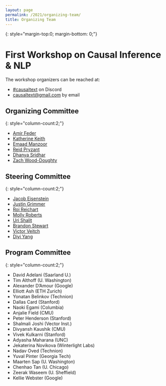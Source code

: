 ```yaml
---
layout: page
permalink: /2021/organizing-team/
title: Organizing Team
---
```


{: style="margin-top:0; margin-bottom: 0;"}
# First Workshop on Causal Inference & NLP

The workshop organizers can be reached at:

   * [#causaltext](https://discord.gg/wPb8Rwa) on Discord 
   * [causaltext@gmail.com](mailto:causaltext@gmail.com) by email

## Organizing Committee
  
  {: style="column-count:2;"}
  * [Amir Feder](https://amirfeder.github.io/)
  * [Katherine Keith](https://kakeith.github.io/)
  * [Emaad Manzoor](http://emaadmanzoor.com/)
  * [Reid Pryzant](https://cs.stanford.edu/~rpryzant/)
  * [Dhanya Sridhar](https://dsridhar91.github.io/)
  * [Zach Wood-Doughty](https://zachwd.com/)

## Steering Committee
  
  {: style="column-count:2;"}
  * [Jacob Eisenstein](https://jacobeisenstein.github.io/)
  * [Justin Grimmer](https://www.justingrimmer.org/)
  * [Roi Reichart](https://ie.technion.ac.il/~roiri/)
  * [Molly Roberts](http://www.margaretroberts.net/)
  * [Uri Shalit](https://shalit.net.technion.ac.il/)
  * [Brandon Stewart](https://scholar.princeton.edu/bstewart)
  * [Victor Veitch](http://www.victorveitch.com/)
  * [Diyi Yang](https://www.cc.gatech.edu/~dyang888/)

## Program Committee

  {: style="column-count:2;"}
  * David Adelani (Saarland U.)
  * Tim Althoff (U. Washington)
  * Alexander D’Amour (Google)
  * Elliott Ash (ETH Zurich)
  * Yonatan Belinkov (Technion)
  * Dallas Card (Stanford)
  * Naoki Egami (Columbia)
  * Anjalie Field (CMU)
  * Peter Henderson (Stanford)
  * Shalmali Joshi (Vector Inst.)
  * Divyansh Kaushik (CMU)
  * Vivek Kulkarni (Stanford)
  * Adyasha Maharana (UNC)
  * Jekaterina Novikova (Winterlight Labs)
  * Nadav Oved (Technion)
  * Yuval Pinter (Georgia Tech)
  * Maarten Sap (U. Washington)
  * Chenhao Tan (U. Chicago)
  * Zeerak Waseem (U. Sheffield)
  * Kellie Webster (Google)

